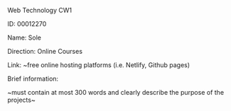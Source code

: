 Web Technology CW1 

ID: 00012270

Name: Sole 

Direction: Online Courses

Link: ~free online hosting platforms (i.e. Netlify, Github pages)


Brief information:

~must contain at most 300 words and clearly describe the purpose of the projects~
